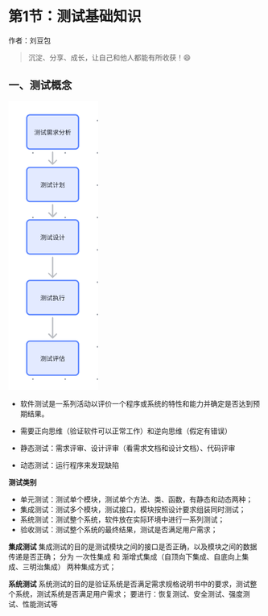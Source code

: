 # 第1节：测试基础知识

作者：刘豆包


>沉淀、分享、成长，让自己和他人都能有所收获！😄

## 一、测试概念
![测试过程](../../assets/img/1测试流程.png)
- 软件测试是一系列活动以评价一个程序或系统的特性和能力并确定是否达到预期结果。

- 需要正向思维（验证软件可以正常工作）和逆向思维（假定有错误）

- 静态测试：需求评审、设计评审（看需求文档和设计文档）、代码评审

- 动态测试：运行程序来发现缺陷

**测试类别**
- 单元测试：测试单个模块，测试单个方法、类、函数，有静态和动态两种；
- 集成测试：测试多个模块，测试接口，模块按照设计要求组装同时测试；
- 系统测试：测试整个系统，软件放在实际环境中进行一系列测试；
- 验收测试：测试整个系统的最终结果，测试是否满足用户需求；

**集成测试**
集成测试的目的是测试模块之间的接口是否正确，以及模块之间的数据传递是否正确；
分为 一次性集成 和 渐增式集成（自顶向下集成、自底向上集成、三明治集成） 两种集成方式；

**系统测试**
系统测试的目的是验证系统是否满足需求规格说明书中的要求，测试整个系统，测试系统是否满足用户需求；
要进行：恢复测试、安全测试、强度测试、性能测试等